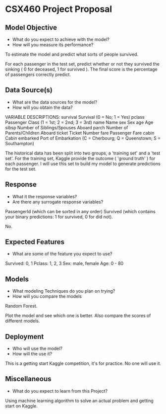 # CSX460 Project Proposal


## Model Objective

* What do you expect to achieve with the model?
* How will you measure its performance?

To estimate the model and predict what sorts of people survived.

For each passenger in the test set, predict whether or not they survived the sinking ( 0 for deceased, 1 for survived ). The final score is the percentage of passengers correctly predict.


## Data Source(s)

* What are the data sources for the model?
* How will you obtain the data?

VARIABLE DESCRIPTIONS:
survival        Survival
                (0 = No; 1 = Yes)
pclass          Passenger Class
                (1 = 1st; 2 = 2nd; 3 = 3rd)
name            Name
sex             Sex
age             Age
sibsp           Number of Siblings/Spouses Aboard
parch           Number of Parents/Children Aboard
ticket          Ticket Number
fare            Passenger Fare
cabin           Cabin
embarked        Port of Embarkation
                (C = Cherbourg; Q = Queenstown; S = Southampton)

The historical data has been split into two groups, a 'training set' and a 'test set'. For the training set, Kaggle provide the outcome ( 'ground truth' ) for each passenger. I will use this set to build my model to generate predictions for the test set.


## Response

* What it the response variables?
* Are there any surrogate response variables?

PassengerId (which can be sorted in any order)
Survived (which contains your binary predictions: 1 for survived, 0 for did not).

No.


## Expected Features

* What are some of the feature you expect to use?

Survived: 0, 1
Pclass: 1, 2, 3
Sex: male, female
Age: 0 - 80


## Models

* What modeling Techniques do you plan on trying?
* How will you compare the models

Random Forest.

Plot the model and see which one is better. Also compare the scores of different models.


## Deployment

* Who will use the model?
* How will the use it?

This is a getting start Kaggle competition, it's for practice. No one will use it.


## Miscellaneous

* What do you expect to learn from this Project?

Using machine learning algorithm to solve an actual problem and getting start on Kaggle.
